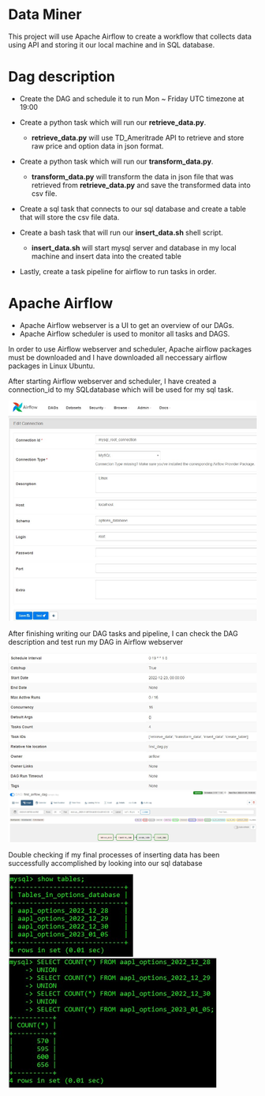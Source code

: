 # Data Miner
This project will use Apache Airflow to create a workflow that collects data using API and storing it our local machine and in SQL database.

# Dag description
- Create the DAG and schedule it to run Mon ~ Friday UTC timezone at 19:00


- Create a python task which will run our **retrieve_data.py**.
    - **retrieve_data.py** will use TD_Ameritrade API to retrieve and store raw price and option data in json format.
    
    
- Create a python task which will run our **transform_data.py**.
    - **transform_data.py** will transform the data in json file that was retrieved from **retrieve_data.py** and save the transformed data into csv file.
    

- Create a sql task that connects to our sql database and create a table that will store the csv file data.


- Create a bash task that will run our **insert_data.sh** shell script.
    - **insert_data.sh** will start mysql server and database in my local machine and insert data into the created table
    
- Lastly, create a task pipeline for airflow to run tasks in order.

# Apache Airflow
- Apache Airflow webserver is a UI to get an overview of our DAGs.
- Apache Airflow scheduler is used to monitor all tasks and DAGS.

In order to use Airflow webserver and scheduler, Apache airflow packages must be downloaded and I have downloaded all neccessary airflow packages in Linux Ubuntu.

After starting Airflow webserver and scheduler, I have created a connection_id to my SQLdatabase which will be used for my sql task.

![](images/airflow_connection.jpg)

After finishing writing our DAG tasks and pipeline, I can check the DAG description and test run my DAG in Airflow webserver

![](images/airflow_details.jpg)
![](images/airflow_graph.jpg)

Double checking if my final processes of inserting data has been successfully accomplished by looking into our sql database

![](images/data_table.jpg)
![](images/data_row_count.jpg)
